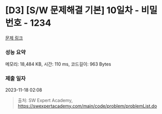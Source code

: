 # [D3] [S/W 문제해결 기본] 10일차 - 비밀번호 - 1234 

[문제 링크](https://swexpertacademy.com/main/code/problem/problemDetail.do?contestProbId=AV14_DEKAJcCFAYD) 

### 성능 요약

메모리: 18,484 KB, 시간: 110 ms, 코드길이: 963 Bytes

### 제출 일자

2023-11-18 02:08



> 출처: SW Expert Academy, https://swexpertacademy.com/main/code/problem/problemList.do